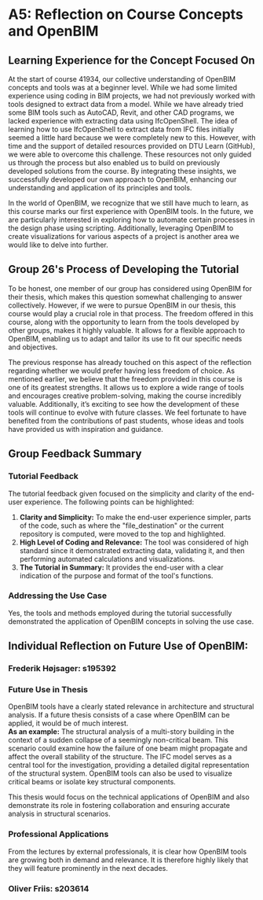 # A5: Reflection on Course Concepts and OpenBIM

## Learning Experience for the Concept Focused On

At the start of course 41934, our collective understanding of OpenBIM concepts and tools was at a beginner level. While we had some limited experience using coding in BIM projects, we had not previously worked with tools designed to extract data from a model. While we have already tried some BIM tools such as AutoCAD, Revit, and other CAD programs, we lacked experience with extracting data using IfcOpenShell. The idea of learning how to use IfcOpenShell to extract data from IFC files initially seemed a little hard because we were completely new to this. However, with time and the support of detailed resources provided on DTU Learn (GitHub), we were able to overcome this challenge. These resources not only guided us through the process but also enabled us to build on previously developed solutions from the course. By integrating these insights, we successfully developed our own approach to OpenBIM, enhancing our understanding and application of its principles and tools.

In the world of OpenBIM, we recognize that we still have much to learn, as this course marks our first experience with OpenBIM tools. In the future, we are particularly interested in exploring how to automate certain processes in the design phase using scripting. Additionally, leveraging OpenBIM to create visualizations for various aspects of a project is another area we would like to delve into further.

## Group 26's Process of Developing the Tutorial

To be honest, one member of our group has considered using OpenBIM for their thesis, which makes this question somewhat challenging to answer collectively. However, if we were to pursue OpenBIM in our thesis, this course would play a crucial role in that process. The freedom offered in this course, along with the opportunity to learn from the tools developed by other groups, makes it highly valuable. It allows for a flexible approach to OpenBIM, enabling us to adapt and tailor its use to fit our specific needs and objectives.

The previous response has already touched on this aspect of the reflection regarding whether we would prefer having less freedom of choice. As mentioned earlier, we believe that the freedom provided in this course is one of its greatest strengths. It allows us to explore a wide range of tools and encourages creative problem-solving, making the course incredibly valuable. Additionally, it’s exciting to see how the development of these tools will continue to evolve with future classes. We feel fortunate to have benefited from the contributions of past students, whose ideas and tools have provided us with inspiration and guidance.

## Group Feedback Summary

### Tutorial Feedback
The tutorial feedback given focused on the simplicity and clarity of the end-user experience. The following points can be highlighted:
1. **Clarity and Simplicity:** To make the end-user experience simpler, parts of the code, such as where the "file_destination" or the current repository is computed, were moved to the top and highlighted.
2. **High Level of Coding and Relevance:** The tool was considered of high standard since it demonstrated extracting data, validating it, and then performing automated calculations and visualizations.
3. **The Tutorial in Summary:** It provides the end-user with a clear indication of the purpose and format of the tool's functions.

### Addressing the Use Case
Yes, the tools and methods employed during the tutorial successfully demonstrated the application of OpenBIM concepts in solving the use case.

## Individual Reflection on Future Use of OpenBIM: 
### Frederik Højsager: s195392

### Future Use in Thesis
OpenBIM tools have a clearly stated relevance in architecture and structural analysis. If a future thesis consists of a case where OpenBIM can be applied, it would be of much interest.  
**As an example:** The structural analysis of a multi-story building in the context of a sudden collapse of a seemingly non-critical beam. This scenario could examine how the failure of one beam might propagate and affect the overall stability of the structure. The IFC model serves as a central tool for the investigation, providing a detailed digital representation of the structural system. OpenBIM tools can also be used to visualize critical beams or isolate key structural components.

This thesis would focus on the technical applications of OpenBIM and also demonstrate its role in fostering collaboration and ensuring accurate analysis in structural scenarios.

### Professional Applications
From the lectures by external professionals, it is clear how OpenBIM tools are growing both in demand and relevance. It is therefore highly likely that they will feature prominently in the next decades.

### Oliver Friis: s203614

